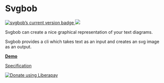 # Svgbob

<a href="https://crates.io/crates/svgbob"><img src="https://img.shields.io/crates/v/svgbob.svg" alt="svgbob’s current version badge" title="svgbob’s current version badge"></a><a href="https://travis-ci.org/ivanceras/svgbob">
<img src="https://api.travis-ci.org/ivanceras/svgbob.svg"/>
</a>

Svgbob can create a nice graphical representation of your text diagrams.

Svgbob provides a cli which takes text as an input and creates an svg image as an output.

[**Demo**](https://ivanceras.github.io/svgbob-editor/)



[Specification](https://ivanceras.github.io/content/Svgbob/Specification.html)

<script src="https://liberapay.com/~27051/widgets/button.js"></script>
<noscript><a href="https://liberapay.com/~27051/donate"><img alt="Donate using Liberapay" src="https://liberapay.com/assets/widgets/donate.svg"></a></noscript>
